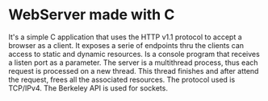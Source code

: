 # WebServer made with C
It's a simple C application that uses the HTTP v1.1 protocol to accept a browser as a client.
It exposes a serie of endpoints thru the clients can access to static and dynamic resources. Is a console program that receives a listen port as a parameter.
The server is a multithread process, thus each request is processed on a new thread. This thread finishes and after attend the request, frees all the associated resources.
The protocol used is TCP/IPv4.
The Berkeley API is used for sockets.
